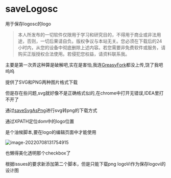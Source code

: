# saveLogosc
用于保存logosc的logo
> 本人所发布的一切软件仅限用于学习和研究目的，不得用于商业或非法用途，否则，一切后果请自负。版权争议与本站无关。您必须在下载后的24小时内，从您的设备中彻底删除上述内容。若您需要非免费软件或服务，请购买正版授权合法使用。若侵犯您权益，请资料联系我。

主要是第一次弄这种算是破解吧,实在是害怕,我连[GreasyFork](https://greasyfork.org/)都没上传,饶了我吧呜呜

提供了SVG和PNG两种图片格式下载

但是存在些问题,svg就好像不是正确格式似的,在chrome中打开无错误,IDEA里打不开了

通过[saveSvgAsPng](https://github.com/exupero/saveSvgAsPng)进行svg转png的下载方式

通过XPATH定位dom中的logo位置

是个油候脚本,要在logo的编辑页面中才能使用

![image-20220708131754915](https://s2.loli.net/2022/07/08/8HcWl36Ip4PYu7s.png)

也懒得美化透明那个checkbox了

根据issues的要求新添加第二个脚本，但是只能下载png
logoVi作为保存logovi的设计图

